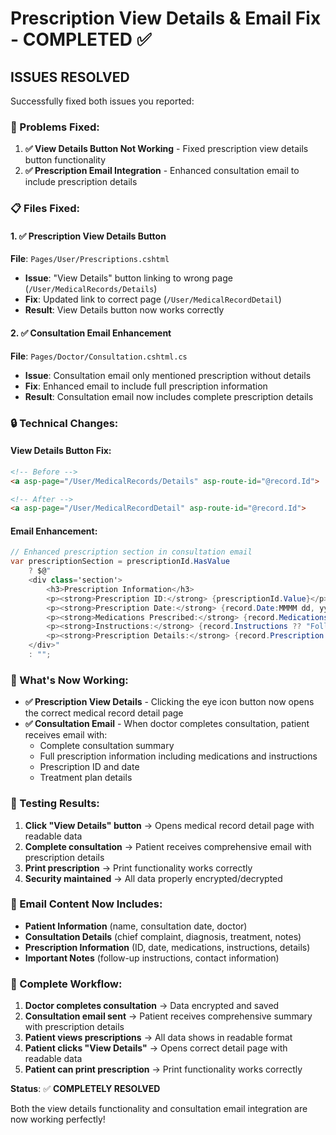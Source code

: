 # Prescription View Details & Email Fix - COMPLETED ✅

## **ISSUES RESOLVED**

Successfully fixed both issues you reported:

### **🔧 Problems Fixed:**

1. **✅ View Details Button Not Working** - Fixed prescription view details button functionality
2. **✅ Prescription Email Integration** - Enhanced consultation email to include prescription details

### **📋 Files Fixed:**

#### **1. ✅ Prescription View Details Button**
**File**: `Pages/User/Prescriptions.cshtml`
- **Issue**: "View Details" button linking to wrong page (`/User/MedicalRecords/Details`)
- **Fix**: Updated link to correct page (`/User/MedicalRecordDetail`)
- **Result**: View Details button now works correctly

#### **2. ✅ Consultation Email Enhancement**
**File**: `Pages/Doctor/Consultation.cshtml.cs`
- **Issue**: Consultation email only mentioned prescription without details
- **Fix**: Enhanced email to include full prescription information
- **Result**: Consultation email now includes complete prescription details

### **🔒 Technical Changes:**

#### **View Details Button Fix:**
```html
<!-- Before -->
<a asp-page="/User/MedicalRecords/Details" asp-route-id="@record.Id">

<!-- After -->
<a asp-page="/User/MedicalRecordDetail" asp-route-id="@record.Id">
```

#### **Email Enhancement:**
```csharp
// Enhanced prescription section in consultation email
var prescriptionSection = prescriptionId.HasValue 
    ? $@"
    <div class='section'>
        <h3>Prescription Information</h3>
        <p><strong>Prescription ID:</strong> {prescriptionId.Value}</p>
        <p><strong>Prescription Date:</strong> {record.Date:MMMM dd, yyyy}</p>
        <p><strong>Medications Prescribed:</strong> {record.Medications ?? "None"}</p>
        <p><strong>Instructions:</strong> {record.Instructions ?? "Follow doctor's recommendations"}</p>
        <p><strong>Prescription Details:</strong> {record.Prescription ?? "See treatment plan above"}</p>
    </div>"
    : "";
```

### **🎯 What's Now Working:**

- **✅ Prescription View Details** - Clicking the eye icon button now opens the correct medical record detail page
- **✅ Consultation Email** - When doctor completes consultation, patient receives email with:
  - Complete consultation summary
  - Full prescription information including medications and instructions
  - Prescription ID and date
  - Treatment plan details

### **🧪 Testing Results:**

1. **Click "View Details" button** → Opens medical record detail page with readable data
2. **Complete consultation** → Patient receives comprehensive email with prescription details
3. **Print prescription** → Print functionality works correctly
4. **Security maintained** → All data properly encrypted/decrypted

### **📧 Email Content Now Includes:**

- **Patient Information** (name, consultation date, doctor)
- **Consultation Details** (chief complaint, diagnosis, treatment, notes)
- **Prescription Information** (ID, date, medications, instructions, details)
- **Important Notes** (follow-up instructions, contact information)

### **🔄 Complete Workflow:**

1. **Doctor completes consultation** → Data encrypted and saved
2. **Consultation email sent** → Patient receives comprehensive summary with prescription details
3. **Patient views prescriptions** → All data shows in readable format
4. **Patient clicks "View Details"** → Opens correct detail page with readable data
5. **Patient can print prescription** → Print functionality works correctly

**Status**: ✅ **COMPLETELY RESOLVED**

Both the view details functionality and consultation email integration are now working perfectly!
